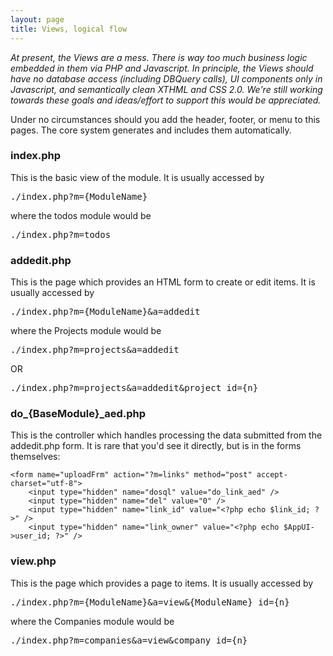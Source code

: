 ```yaml
---
layout: page
title: Views, logical flow
---
```


*At present, the Views are a mess. There is way too much business logic embedded in them via PHP and Javascript. In principle, the Views should have no database access (including DBQuery calls), UI components only in Javascript, and semantically clean XTHML and CSS 2.0. We're still working towards these goals and ideas/effort to support this would be appreciated.*

Under no circumstances should you add the header, footer, or menu to this pages. The core system generates and includes them automatically.

### index.php

This is the basic view of the module. It is usually accessed by <pre>./index.php?m={ModuleName}</pre> where the todos module would be <pre>./index.php?m=todos</pre>

### addedit.php

This is the page which provides an HTML form to create or edit items. It is usually accessed by <pre>./index.php?m={ModuleName}&a=addedit</pre> where the Projects module would be <pre>./index.php?m=projects&a=addedit</pre> OR <pre>./index.php?m=projects&a=addedit&project_id={n}</pre>

### do_{BaseModule}_aed.php

This is the controller which handles processing the data submitted from the addedit.php form. It is rare that you'd see it directly, but is in the forms themselves:

    <form name="uploadFrm" action="?m=links" method="post" accept-charset="utf-8">
        <input type="hidden" name="dosql" value="do_link_aed" />
        <input type="hidden" name="del" value="0" />
        <input type="hidden" name="link_id" value="<?php echo $link_id; ?>" />
        <input type="hidden" name="link_owner" value="<?php echo $AppUI->user_id; ?>" />

### view.php

This is the page which provides a page to items. It is usually accessed by <pre>./index.php?m={ModuleName}&a=view&{ModuleName}_id={n}</pre> where the Companies module would be <pre>./index.php?m=companies&a=view&company_id={n}</pre>